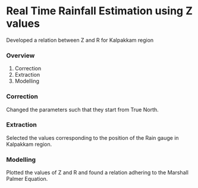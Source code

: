 # Real Time Rainfall Estimation using Z values
Developed a relation between Z and R for Kalpakkam region

### Overview

1. Correction
2. Extraction
3. Modelling

### Correction

Changed the parameters such that they start from True North.

### Extraction

Selected the values corresponding to the position of the Rain gauge in Kalpakkam region.

### Modelling

Plotted the values of Z and R and found a relation adhering to the Marshall Palmer Equation.
